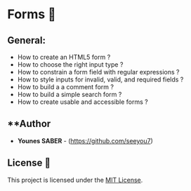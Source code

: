 # Forms 📌


## General:  
* How to create an HTML5 form ?    
* How to choose the right input type ?  
* How to constrain a form field with regular expressions ?  
* How to style inputs for invalid, valid, and required fields ?  
* How to build a a comment form ?  
* How to build a simple search form ?  
* How to create usable and accessible forms ? 

## **Author

* **Younes SABER** - (https://github.com/seeyou7)


## License :page_with_curl:
This project is licensed under the [MIT License](https://opensource.org/license/mit/).